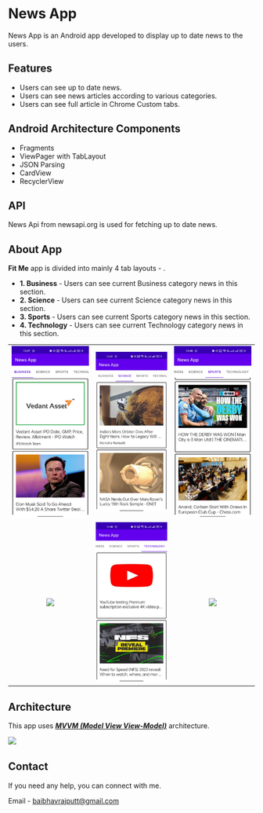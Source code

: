 # News App

News App is an Android app developed to display up to date news to the users.

## Features
- Users can see up to date news.
- Users can see news articles according to various categories.
- Users can see full article in Chrome Custom tabs.


## Android Architecture Components
- Fragments
- ViewPager with TabLayout
- JSON Parsing
- CardView
- RecyclerView


## API
News Api from newsapi.org is used for fetching up to date news.


## About App
  
**Fit Me** app is divided into mainly 4 tab layouts - .

- **1. Business** - Users can see current Business category news in this section.
- **2. Science** - Users can see current Science category news in this section.
- **3. Sports** - Users can see current Sports category news in this section.
- **4. Technology** - Users can see current Technology category news in this section.
  
  
||||
|:----------------------------------------:|:-----------------------------------------:|:-----------------------------------------: |
| ![](media/31.jpeg) | ![](media/32.jpeg) | ![](media/33.jpeg) | 
| ![](media/25.jpeg) | ![](media/34.jpeg) | ![](media/27.jpeg) |


## Architecture
This app uses [***MVVM (Model View View-Model)***](https://developer.android.com/jetpack/docs/guide#recommended-app-arch) architecture.

![](https://developer.android.com/topic/libraries/architecture/images/final-architecture.png)
 


 ## Contact
If you need any help, you can connect with me.

Email - baibhavrajputt@gmail.com
